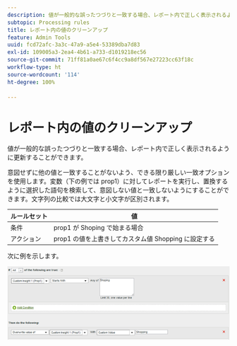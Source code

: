 ```yaml
---
description: 値が一般的な誤ったつづりと一致する場合、レポート内で正しく表示されるように更新することができます。
subtopic: Processing rules
title: レポート内の値のクリーンアップ
feature: Admin Tools
uuid: fcd72afc-3a3c-47a9-a5e4-53389dba7d83
exl-id: 109005a3-2ea4-4b61-a733-d1019218ec56
source-git-commit: 71ff81a0ae67c6f4cc9a8df567e27223cc63f18c
workflow-type: ht
source-wordcount: '114'
ht-degree: 100%

---
```


# レポート内の値のクリーンアップ

値が一般的な誤ったつづりと一致する場合、レポート内で正しく表示されるように更新することができます。

意図せずに他の値と一致することがないよう、できる限り厳しい一致オプションを使用します。変数（下の例では prop1）に対してレポートを実行し、置換するように選択した語句を検索して、意図しない値と一致しないようにすることができます。文字列の比較では大文字と小文字が区別されます。

| ルールセット | 値 |
|---|---|
| 条件 | prop1 が Shoping で始まる場合 |
| アクション | prop1 の値を上書きしてカスタム値 Shopping に設定する |

次に例を示します。

![](assets/clean-up-values-in-report.png)

